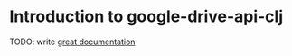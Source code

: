 # Introduction to google-drive-api-clj

TODO: write [great documentation](http://jacobian.org/writing/what-to-write/)
